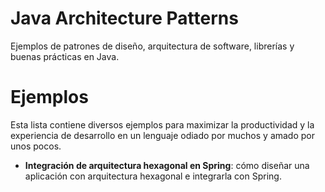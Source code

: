 # Java Architecture Patterns

Ejemplos de patrones de diseño, arquitectura de software, librerías y buenas prácticas en Java.

# Ejemplos

Esta lista contiene diversos ejemplos para maximizar la productividad y la experiencia de desarrollo en un lenguaje odiado por muchos y amado por unos pocos.

- **Integración de arquitectura hexagonal en Spring**: cómo diseñar una aplicación con arquitectura hexagonal e integrarla con Spring.